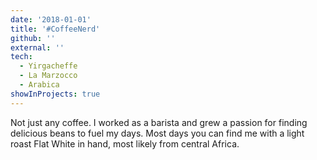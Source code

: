 ```yaml
---
date: '2018-01-01'
title: '#CoffeeNerd'
github: ''
external: ''
tech:
  - Yirgacheffe
  - La Marzocco
  - Arabica
showInProjects: true
---
```


Not just any coffee. I worked as a barista and grew a passion for finding delicious beans to fuel my days. Most days you can find me with a light roast Flat White in hand, most likely from central Africa.
